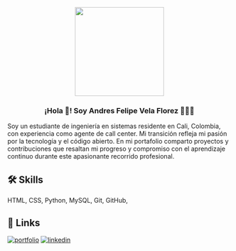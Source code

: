 <p align="center" width="300" >
   <img align="center" width="200" src="https://media.licdn.com/dms/image/D5603AQFj8LBLAVWQLQ/profile-displayphoto-shrink_200_200/0/1674316438120?e=1712793600&v=beta&t=vvOvJpz_DVQ7oKabkh7t0ynpA46gQdcG5loMrieScJA" />
   <h3 align="center">¡Hola 👋! Soy Andres Felipe Vela Florez 👨🏻‍💻</h3>
</p>


Soy un estudiante de ingeniería en sistemas residente en Cali, Colombia, con experiencia como agente de call center. Mi transición refleja mi pasión por la tecnología y el código abierto. En mi portafolio comparto proyectos y contribuciones que resaltan mi progreso y compromiso con el aprendizaje continuo durante este apasionante recorrido profesional.

## 🛠 Skills
HTML, CSS, Python, MySQL, Git, GitHub, 


## 🔗 Links
[![portfolio](https://img.shields.io/badge/my_portfolio-000?style=for-the-badge&logo=ko-fi&logoColor=white)](https://andresfelipevela.net/)
[![linkedin](https://img.shields.io/badge/linkedin-0A66C2?style=for-the-badge&logo=linkedin&logoColor=white)](https://www.linkedin.com/in/andresvelaflorez/)

